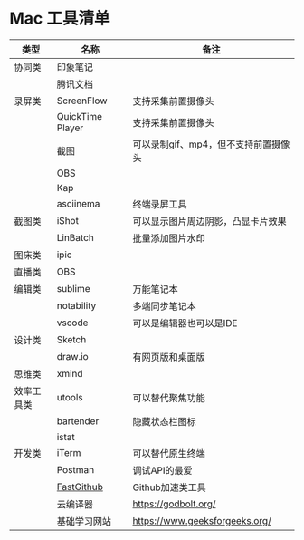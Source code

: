 # Mac 工具清单

|类型|名称|备注|
|---|---|---|
|协同类|印象笔记||
||腾讯文档||
|录屏类|ScreenFlow|支持采集前置摄像头|
||QuickTime Player|支持采集前置摄像头|
||截图|可以录制gif、mp4，但不支持前置摄像头|
||OBS||
||Kap||
||asciinema|终端录屏工具|
|截图类|iShot|可以显示图片周边阴影，凸显卡片效果|
||LinBatch|批量添加图片水印|
|图床类|ipic||
|直播类|OBS||
|编辑类|sublime|万能笔记本|
||notability|多端同步笔记本|
||vscode|可以是编辑器也可以是IDE|
|设计类|Sketch||
||draw.io|有网页版和桌面版|
|思维类|xmind||
|效率工具类|utools|可以替代聚焦功能|
||bartender|隐藏状态栏图标|
||istat||
|开发类|iTerm|可以替代原生终端|
||Postman|调试API的最爱|
||[FastGithub](https://github.com/dotnetcore/FastGithub)|Github加速类工具|
||云编译器|https://godbolt.org/|
||基础学习网站|https://www.geeksforgeeks.org/|